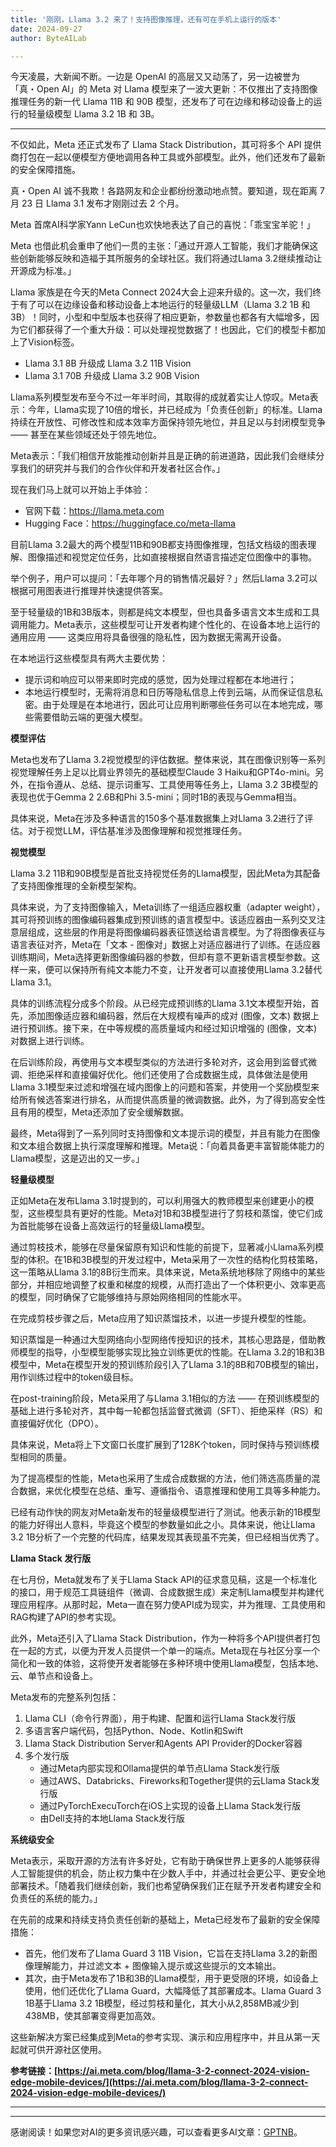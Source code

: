 ```yaml
---
title: '刚刚，Llama 3.2 来了！支持图像推理，还有可在手机上运行的版本'
date: 2024-09-27
author: ByteAILab

---
```


今天凌晨，大新闻不断。一边是 OpenAI 的高层又又动荡了，另一边被誉为「真・Open AI」的 Meta 对 Llama 模型来了一波大更新：不仅推出了支持图像推理任务的新一代 Llama 11B 和 90B 模型，还发布了可在边缘和移动设备上的运行的轻量级模型 Llama 3.2 1B 和 3B。

---


不仅如此，Meta 还正式发布了 Llama Stack Distribution，其可将多个 API 提供商打包在一起以便模型方便地调用各种工具或外部模型。此外，他们还发布了最新的安全保障措施。

真・Open AI 诚不我欺！各路网友和企业都纷纷激动地点赞。要知道，现在距离 7 月 23 日 Llama 3.1 发布才刚刚过去 2 个月。

Meta 首席AI科学家Yann LeCun也欢快地表达了自己的喜悦：「乖宝宝羊驼！」

Meta 也借此机会重申了他们一贯的主张：「通过开源人工智能，我们才能确保这些创新能够反映和造福于其所服务的全球社区。我们将通过Llama 3.2继续推动让开源成为标准。」

Llama 家族是在今天的Meta Connect 2024大会上迎来升级的。这一次，我们终于有了可以在边缘设备和移动设备上本地运行的轻量级LLM（Llama 3.2 1B 和 3B）！同时，小型和中型版本也获得了相应更新，参数量也都各有大幅增多，因为它们都获得了一个重大升级：可以处理视觉数据了！也因此，它们的模型卡都加上了Vision标签。

- Llama 3.1 8B 升级成 Llama 3.2 11B Vision
- Llama 3.1 70B 升级成 Llama 3.2 90B Vision

Llama系列模型发布至今不过一年半时间，其取得的成就着实让人惊叹。Meta表示：今年，Llama实现了10倍的增长，并已经成为「负责任创新」的标准。Llama持续在开放性、可修改性和成本效率方面保持领先地位，并且足以与封闭模型竞争 —— 甚至在某些领域还处于领先地位。

Meta表示：「我们相信开放能推动创新并且是正确的前进道路，因此我们会继续分享我们的研究并与我们的合作伙伴和开发者社区合作。」

现在我们马上就可以开始上手体验：

- 官网下载：https://llama.meta.com
- Hugging Face：https://huggingface.co/meta-llama

目前Llama 3.2最大的两个模型11B和90B都支持图像推理，包括文档级的图表理解、图像描述和视觉定位任务，比如直接根据自然语言描述定位图像中的事物。

举个例子，用户可以提问：「去年哪个月的销售情况最好？」然后Llama 3.2可以根据可用图表进行推理并快速提供答案。

至于轻量级的1B和3B版本，则都是纯文本模型，但也具备多语言文本生成和工具调用能力。Meta表示，这些模型可让开发者构建个性化的、在设备本地上运行的通用应用 —— 这类应用将具备很强的隐私性，因为数据无需离开设备。

在本地运行这些模型具有两大主要优势：

- 提示词和响应可以带来即时完成的感觉，因为处理过程都在本地进行；
- 本地运行模型时，无需将消息和日历等隐私信息上传到云端，从而保证信息私密。由于处理是在本地进行，因此可让应用判断哪些任务可以在本地完成，哪些需要借助云端的更强大模型。

**模型评估**

Meta也发布了Llama 3.2视觉模型的评估数据。整体来说，其在图像识别等一系列视觉理解任务上足以比肩业界领先的基础模型Claude 3 Haiku和GPT4o-mini。另外，在指令遵从、总结、提示词重写、工具使用等任务上，Llama 3.2 3B模型的表现也优于Gemma 2 2.6B和Phi 3.5-mini；同时1B的表现与Gemma相当。

具体来说，Meta在涉及多种语言的150多个基准数据集上对Llama 3.2进行了评估。对于视觉LLM，评估基准涉及图像理解和视觉推理任务。

**视觉模型**

Llama 3.2 11B和90B模型是首批支持视觉任务的Llama模型，因此Meta为其配备了支持图像推理的全新模型架构。

具体来说，为了支持图像输入，Meta训练了一组适应器权重（adapter weight），其可将预训练的图像编码器集成到预训练的语言模型中。该适应器由一系列交叉注意层组成，这些层的作用是将图像编码器表征馈送给语言模型。为了将图像表征与语言表征对齐，Meta在「文本 - 图像对」数据上对适应器进行了训练。在适应器训练期间，Meta选择更新图像编码器的参数，但却有意不更新语言模型参数。这样一来，便可以保持所有纯文本能力不变，让开发者可以直接使用Llama 3.2替代Llama 3.1。

具体的训练流程分成多个阶段。从已经完成预训练的Llama 3.1文本模型开始，首先，添加图像适应器和编码器，然后在大规模有噪声的成对 (图像，文本) 数据上进行预训练。接下来，在中等规模的高质量域内和经过知识增强的 (图像，文本)对数据上进行训练。

在后训练阶段，再使用与文本模型类似的方法进行多轮对齐，这会用到监督式微调、拒绝采样和直接偏好优化。他们还使用了合成数据生成，具体做法是使用Llama 3.1模型来过滤和增强在域内图像上的问题和答案，并使用一个奖励模型来给所有候选答案进行排名，从而提供高质量的微调数据。此外，为了得到高安全性且有用的模型，Meta还添加了安全缓解数据。

最终，Meta得到了一系列同时支持图像和文本提示词的模型，并且有能力在图像和文本组合数据上执行深度理解和推理。Meta说：「向着具备更丰富智能体能力的Llama模型，这是迈出的又一步。」

**轻量级模型**

正如Meta在发布Llama 3.1时提到的，可以利用强大的教师模型来创建更小的模型，这些模型具有更好的性能。Meta对1B和3B模型进行了剪枝和蒸馏，使它们成为首批能够在设备上高效运行的轻量级Llama模型。

通过剪枝技术，能够在尽量保留原有知识和性能的前提下，显著减小Llama系列模型的体积。在1B和3B模型的开发过程中，Meta采用了一次性的结构化剪枝策略，这一策略从Llama 3.1的8B衍生而来。具体来说，Meta系统地移除了网络中的某些部分，并相应地调整了权重和梯度的规模，从而打造出了一个体积更小、效率更高的模型，同时确保了它能够维持与原始网络相同的性能水平。

在完成剪枝步骤之后，Meta应用了知识蒸馏技术，以进一步提升模型的性能。

知识蒸馏是一种通过大型网络向小型网络传授知识的技术，其核心思路是，借助教师模型的指导，小型模型能够实现比独立训练更优的性能。在Llama 3.2的1B和3B模型中，Meta在模型开发的预训练阶段引入了Llama 3.1的8B和70B模型的输出，用作训练过程中的token级目标。

在post-training阶段，Meta采用了与Llama 3.1相似的方法 —— 在预训练模型的基础上进行多轮对齐，其中每一轮都包括监督式微调（SFT）、拒绝采样（RS）和直接偏好优化（DPO）。

具体来说，Meta将上下文窗口长度扩展到了128K个token，同时保持与预训练模型相同的质量。

为了提高模型的性能，Meta也采用了生成合成数据的方法，他们筛选高质量的混合数据，来优化模型在总结、重写、遵循指令、语意推理和使用工具等多种能力。

已经有动作快的网友对Meta新发布的轻量级模型进行了测试。他表示新的1B模型的能力好得出人意料，毕竟这个模型的参数量如此之小。具体来说，他让Llama 3.2 1B分析了一个完整的代码库，结果发现其表现虽不完美，但已经相当优秀了。

**Llama Stack 发行版**

在七月份，Meta就发布了关于Llama Stack API的征求意见稿，这是一个标准化的接口，用于规范工具链组件（微调、合成数据生成）来定制Llama模型并构建代理应用程序。从那时起，Meta一直在努力使API成为现实，并为推理、工具使用和RAG构建了API的参考实现。

此外，Meta还引入了Llama Stack Distribution，作为一种将多个API提供者打包在一起的方式，以便为开发人员提供一个单一的端点。Meta现在与社区分享一个简化和一致的体验，这将使开发者能够在多种环境中使用Llama模型，包括本地、云、单节点和设备上。

Meta发布的完整系列包括：

1. Llama CLI（命令行界面），用于构建、配置和运行Llama Stack发行版
2. 多语言客户端代码，包括Python、Node、Kotlin和Swift
3. Llama Stack Distribution Server和Agents API Provider的Docker容器
4. 多个发行版
    - 通过Meta内部实现和Ollama提供的单节点Llama Stack发行版
    - 通过AWS、Databricks、Fireworks和Together提供的云Llama Stack发行版
    - 通过PyTorchExecuTorch在iOS上实现的设备上Llama Stack发行版
    - 由Dell支持的本地Llama Stack发行版

**系统级安全**

Meta表示，采取开源的方法有许多好处，它有助于确保世界上更多的人能够获得人工智能提供的机会，防止权力集中在少数人手中，并通过社会更公平、更安全地部署技术。「随着我们继续创新，我们也希望确保我们正在赋予开发者构建安全和负责任的系统的能力。」

在先前的成果和持续支持负责任创新的基础上，Meta已经发布了最新的安全保障措施：

- 首先，他们发布了Llama Guard 3 11B Vision，它旨在支持Llama 3.2的新图像理解能力，并过滤文本 + 图像输入提示或这些提示的文本输出。
- 其次，由于Meta发布了1B和3B的Llama模型，用于更受限的环境，如设备上使用，他们还优化了Llama Guard，大幅降低了其部署成本。Llama Guard 3 1B基于Llama 3.2 1B模型，经过剪枝和量化，其大小从2,858MB减少到438MB，使其部署变得更加高效。

这些新解决方案已经集成到Meta的参考实现、演示和应用程序中，并且从第一天起就可供开源社区使用。

**参考链接：[https://ai.meta.com/blog/llama-3-2-connect-2024-vision-edge-mobile-devices/](https://ai.meta.com/blog/llama-3-2-connect-2024-vision-edge-mobile-devices/)**

---
---
感谢阅读！如果您对AI的更多资讯感兴趣，可以查看更多AI文章：[GPTNB](https://gptnb.com)。